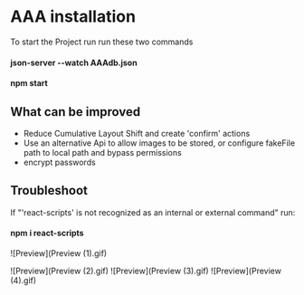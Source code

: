 # AAA installation

To start the Project run run these two commands

#### json-server --watch AAAdb.json

#### npm start

## What can be improved
- Reduce Cumulative Layout Shift and create 'confirm' actions
- Use an alternative Api to allow images to be stored, or configure fakeFile path to local path and bypass permissions
- encrypt passwords


## Troubleshoot
If "'react-scripts' is not recognized as an internal or external command"
run: 
#### npm i react-scripts


![Preview](Preview (1).gif)



![Preview](Preview (2).gif)
![Preview](Preview (3).gif)
![Preview](Preview (4).gif)

